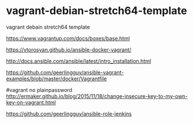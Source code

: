 # vagrant-debian-stretch64-template
vagrant debain stretch64 template  




https://www.vagrantup.com/docs/boxes/base.html



https://vtorosyan.github.io/ansible-docker-vagrant/


http://docs.ansible.com/ansible/latest/intro_installation.html

https://github.com/geerlingguy/ansible-vagrant-examples/blob/master/docker/Vagrantfile


#vagrant no plainpassword
http://ermaker.github.io/blog/2015/11/18/change-insecure-key-to-my-own-key-on-vagrant.html



https://github.com/geerlingguy/ansible-role-jenkins


